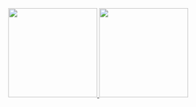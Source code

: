 <div>
<a href="https://github.com/seu-usuário-aqui">
<img height="180em" src="https://github-readme-stats.vercel.app/api/top-langs/?username=lucasb-bertoni&layout=compact&langs_count=7&theme=dracula"/>
<img height="180em" src="https://github-readme-stats.vercel.app/api?username=lucasb-bertoni&show_icons=true&theme=dracula&include_all_commits=true&count_private=true"/>
</div>
